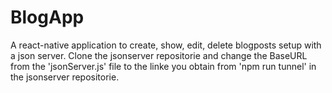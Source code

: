# BlogApp
A react-native application to create, show, edit, delete blogposts setup with a json server.
Clone the jsonserver repositorie and change the BaseURL from the 'jsonServer.js' file to the linke you obtain from 'npm run tunnel' in the jsonserver repositorie.
